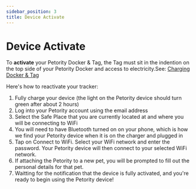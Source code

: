 ```yaml
---
sidebar_position: 3
title: Device Activate
---
```


# Device Activate
To **activate** your Petority Docker & Tag, the Tag must sit in the indention on the top side of your Petority Docker and access to electricity.See: [Charging Docker & Tag](/docs/devices/battery-charging/battery-charging)

Here's how to reactivate your tracker:
1. Fully charge your device (the light on the Petority device should turn green after about 2 hours)
2. Log into your Petority account using the email address
3. Select the Safe Place that you are currently located at and where you will be connecting to WiFi
4. You will need to have Bluetooth turned on on your phone, which is how we find your Petority device when it is on the charger and plugged in
5. Tap on Connect to WiFi. Select your WiFi network and enter the password. Your Petority device will then connect to your selected WiFi network.
6. If attaching the Petority to a new pet, you will be prompted to fill out the personal details for that pet.
7. Waitting for the notification that the device is fully activated, and you're ready to begin using the Petority device!
